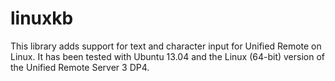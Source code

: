linuxkb
=======

This library adds support for text and character input for Unified Remote on Linux. It has been tested with Ubuntu 13.04 and the Linux (64-bit) version of the Unified Remote Server 3 DP4.
